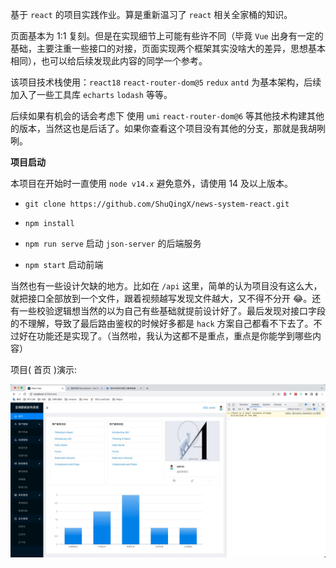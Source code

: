 基于 `react` 的项目实践作业。算是重新温习了 `react` 相关全家桶的知识。

页面基本为 1:1 复刻。但是在实现细节上可能有些许不同（毕竟 `Vue` 出身有一定的基础，主要注重一些接口的对接，页面实现两个框架其实没啥大的差异，思想基本相同），也可以给后续发现此内容的同学一个参考。

该项目技术栈使用：`react18` `react-router-dom@5` `redux` `antd` 为基本架构，后续加入了一些工具库 `echarts` `lodash` 等等。

后续如果有机会的话会考虑下 使用 `umi` `react-router-dom@6` 等其他技术构建其他的版本，当然这也是后话了。如果你查看这个项目没有其他的分支，那就是我胡咧咧。

**项目启动**

本项目在开始时一直使用 `node v14.x` 避免意外，请使用 14 及以上版本。

- `git clone https://github.com/ShuQingX/news-system-react.git`

- `npm install`

- `npm run serve` 启动 `json-server` 的后端服务

- `npm start` 启动前端

当然也有一些设计欠缺的地方。比如在 `/api` 这里，简单的认为项目没有这么大，就把接口全部放到一个文件，跟着视频越写发现文件越大，又不得不分开 😂。还有一些校验逻辑想当然的以为自己有些基础就提前设计好了。最后发现对接口字段的不理解，导致了最后路由鉴权的时候好多都是 `hack` 方案自己都看不下去了。不过好在功能还是实现了。（当然啦，我认为这都不是重点，重点是你能学到哪些内容）

项目( 首页 )演示:

![home.png](/public/home.jpg)
